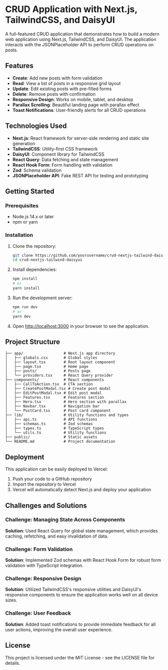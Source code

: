 # CRUD Application with Next.js, TailwindCSS, and DaisyUI

A full-featured CRUD application that demonstrates how to build a modern web application using Next.js, TailwindCSS, and DaisyUI. The application interacts with the JSONPlaceholder API to perform CRUD operations on posts.

## Features

- **Create**: Add new posts with form validation
- **Read**: View a list of posts in a responsive grid layout
- **Update**: Edit existing posts with pre-filled forms
- **Delete**: Remove posts with confirmation
- **Responsive Design**: Works on mobile, tablet, and desktop
- **Parallax Scrolling**: Beautiful landing page with parallax effect
- **Toast Notifications**: User-friendly alerts for all CRUD operations

## Technologies Used

- **Next.js**: React framework for server-side rendering and static site generation
- **TailwindCSS**: Utility-first CSS framework
- **DaisyUI**: Component library for TailwindCSS
- **React Query**: Data fetching and state management
- **React Hook Form**: Form handling with validation
- **Zod**: Schema validation
- **JSONPlaceholder API**: Fake REST API for testing and prototyping

## Getting Started

### Prerequisites

- Node.js 14.x or later
- npm or yarn

### Installation

1. Clone the repository:
   ```bash
   git clone https://github.com/yourusername/crud-nextjs-tailwind-daisyui.git
   cd crud-nextjs-tailwind-daisyui
   ```

2. Install dependencies:
   ```bash
   npm install
   # or
   yarn install
   ```

3. Run the development server:
   ```bash
   npm run dev
   # or
   yarn dev
   ```

4. Open [http://localhost:3000](http://localhost:3000) in your browser to see the application.

## Project Structure

```
├── app/                  # Next.js app directory
│   ├── globals.css       # Global styles
│   ├── layout.tsx        # Root layout component
│   ├── page.tsx          # Home page
│   ├── posts/            # Posts page
│   └── providers.tsx     # React Query provider
├── components/           # React components
│   ├── CallToAction.tsx  # CTA section
│   ├── CreatePostModal.tsx # Create post modal
│   ├── EditPostModal.tsx # Edit post modal
│   ├── Features.tsx      # Features section
│   ├── Hero.tsx          # Hero section with parallax
│   ├── Navbar.tsx        # Navigation bar
│   └── PostCard.tsx      # Post card component
├── lib/                  # Utility functions and types
│   ├── api.ts            # API functions
│   ├── schemas.ts        # Zod schemas
│   ├── types.ts          # TypeScript types
│   └── utils.ts          # Utility functions
├── public/               # Static assets
└── README.md             # Project documentation
```

## Deployment

This application can be easily deployed to Vercel:

1. Push your code to a GitHub repository
2. Import the repository to Vercel
3. Vercel will automatically detect Next.js and deploy your application

## Challenges and Solutions

### Challenge: Managing State Across Components

**Solution**: Used React Query for global state management, which provides caching, refetching, and easy invalidation of data.

### Challenge: Form Validation

**Solution**: Implemented Zod schemas with React Hook Form for robust form validation with TypeScript integration.

### Challenge: Responsive Design

**Solution**: Utilized TailwindCSS's responsive utilities and DaisyUI's responsive components to ensure the application works well on all device sizes.

### Challenge: User Feedback

**Solution**: Added toast notifications to provide immediate feedback for all user actions, improving the overall user experience.

## License

This project is licensed under the MIT License - see the LICENSE file for details.